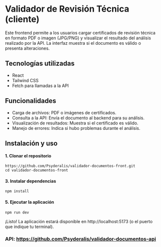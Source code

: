 
# Validador de Revisión Técnica (cliente)

Este frontend permite a los usuarios cargar certificados de revisión técnica en formato PDF o imagen (JPG/PNG) y visualizar el resultado del análisis realizado por la API. La interfaz muestra si el documento es válido o presenta alteraciones.




## Tecnologías utilizadas

* React
* Tailwind CSS
* Fetch para llamadas a la API

## Funcionalidades
* Carga de archivos: PDF o imágenes de certificados.
* Consulta a la API: Envía el documento al backend para su análisis.
* Visualización de resultados: Muestra si el certificado es válido.
* Manejo de errores: Indica si hubo problemas durante el análisis.
## Instalación y uso

#### 1. Clonar el repositorio
```
https://github.com/Psyderalis/validador-documentos-front.git
cd validador-documentos-front
```
#### 3. Instalar dependencias
```
npm install
```

#### 5. Ejecutar la aplicación
```
npm run dev
```
¡Listo! La aplicación estará disponible en http://localhost:5173 (o el puerto que indique tu terminal).

### API: https://github.com/Psyderalis/validador-documentos-api

